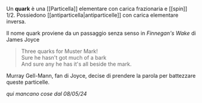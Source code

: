Un **quark** è una [[Particella]] elementare con carica frazionaria e [[spin]] 1/2. Possiedono [[antiparticella|antiparticelle]] con carica elementare inversa.

Il nome quark proviene da un passaggio senza senso in *Finnegan's Wake* di James Joyce

> Three quarks for Muster Mark!  
> Sure he hasn't got much of a bark  
> And sure any he has it's all beside the mark.

Murray Gell-Mann, fan di Joyce, decise di prendere la parola per battezzare queste particelle.

*qui mancano cose dal 08/05/24*